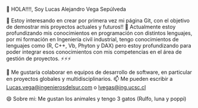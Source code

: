 👋 HOLA!!!!, Soy Lucas Alejandro Vega Sepúlveda

 👀 Estoy interesando en crear por primera vez mi página Git, con el objetivo de demostrar mis proyectos actuales y futuros!!
 🌱 Actualmente estoy profundizando mis conocimientos en programación con distintos lenguajes, por mi formación en Ingeniería civil industrial,
     tengo conocimientos de lenguajes como (R, C++, Vb, Phyton y DAX) pero estoy profundizando para poder integrar esos conocimientos con mis
     competencias en el área de gestión de proyectos. ⚡⚡⚡
 
 💞️ Me gustaría colaborar en equipos de desarrollo de software, en particular en proyectos globales y multidisciplinarios.
 📫 Me pueden escribir a Lucas.vega@ingenierosdelsur.com o lvegas@ing.ucsc.cl

 😄 Sobre mi: Me gustan los animales y tengo 3 gatos (Rulfo, luna y poppi) 
